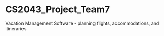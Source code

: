# CS2043_Project_Team7
Vacation Management Software - planning flights, accommodations, and itineraries
